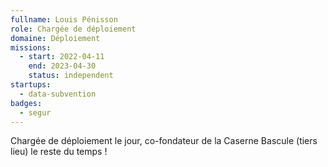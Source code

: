 ```yaml
---
fullname: Louis Pénisson
role: Chargée de déploiement
domaine: Déploiement
missions:
  - start: 2022-04-11
    end: 2023-04-30
    status: independent
startups:
  - data-subvention
badges:
  - segur
---
```


Chargée de déploiement le jour, co-fondateur de la Caserne Bascule (tiers lieu) le reste du temps ! 
